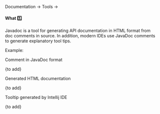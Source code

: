 <div id="path">Documentation &rarr; Tools &rarr;</div>

<div id="title">

#### What :one:

</div>

<div id="body">

Javadoc is a tool for generating API documentation in HTML format from doc comments in source. In addition, modern IDEs use JavaDoc comments to generate explanatory tool tips.

<tip-box>

Example:

Comment in JavaDoc format

{to add}

Generated HTML documentation

{to add}

Tooltip generated by Intellij IDE

{to add}

</tip-box>

</div>

<div id="extras">
</div>

</div>
